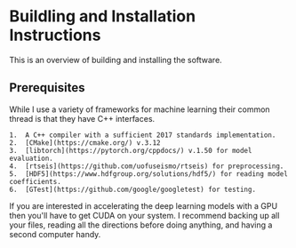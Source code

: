# Buildling and Installation Instructions

This is an overview of building and installing the software. 

## Prerequisites

While I use a variety of frameworks for machine learning their common thread is that they have C++ interfaces. 

    1.  A C++ compiler with a sufficient 2017 standards implementation.
    2.  [CMake](https://cmake.org/) v.3.12
    3.  [libtorch](https://pytorch.org/cppdocs/) v.1.50 for model evaluation.
    4.  [rtseis](https://github.com/uofuseismo/rtseis) for preprocessing.
    5.  [HDF5](https://www.hdfgroup.org/solutions/hdf5/) for reading model coefficients.
    6.  [GTest](https://github.com/google/googletest) for testing.

If you are interested in accelerating the deep learning models with a GPU then you'll have to get CUDA on your system.  I recommend backing up all your files, reading all the directions before doing anything, and having a second computer handy.


